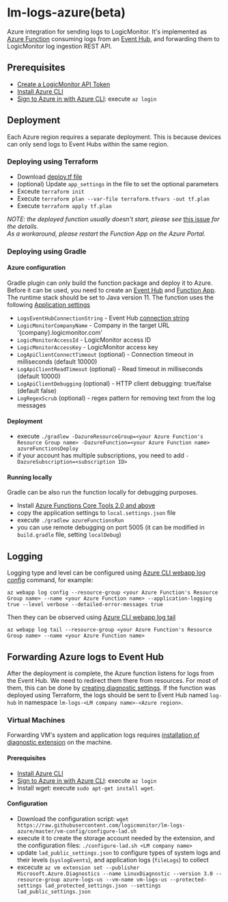# lm-logs-azure(beta)

Azure integration for sending logs to LogicMonitor.
It's implemented as [Azure Function](https://azure.microsoft.com/en-us/services/functions/) consuming logs from an [Event Hub](https://azure.microsoft.com/en-us/services/event-hubs/), and forwarding them to LogicMonitor log ingestion REST API.

## Prerequisites

* [Create a LogicMonitor API Token](https://www.logicmonitor.com/support/settings/users-and-roles/api-tokens)
* [Install Azure CLI](https://docs.microsoft.com/en-us/cli/azure/install-azure-cli?view=azure-cli-latest)
* [Sign to Azure in with Azure CLI](https://docs.microsoft.com/en-us/cli/azure/authenticate-azure-cli?view=azure-cli-latest): execute `az login`

## Deployment

Each Azure region requires a separate deployment. This is because devices can only send logs to Event Hubs within the same region.

### Deploying using Terraform

* Download [deploy.tf file](https://raw.githubusercontent.com/logicmonitor/lm-logs-azure/master/deploy.tf)
* (optional) Update `app_settings` in the file to set the optional parameters
* Exceute `terraform init`
* Execute `terraform plan --var-file terraform.tfvars -out tf.plan`
* Execute `terraform apply tf.plan`

*NOTE: the deployed function usually doesn't start, please see* [this issue](https://github.com/terraform-providers/terraform-provider-azurerm/issues/8546) *for the details.*<br>
*As a workaround, please restart the Function App on the Azure Portal.*

### Deploying using Gradle

#### Azure configuration

Gradle plugin can only build the function package and deploy it to Azure. Before it can be used, you need to create an [Event Hub](https://docs.microsoft.com/en-us/azure/event-hubs/event-hubs-create) and [Function App](https://docs.microsoft.com/en-us/azure/azure-functions/functions-create-function-app-portal).
The runtime stack should be set to Java version 11. The function uses the following [Application settings](https://docs.microsoft.com/en-us/azure/azure-functions/functions-how-to-use-azure-function-app-settings#settings)
* `LogsEventHubConnectionString` - Event Hub [connection string](https://docs.microsoft.com/en-us/azure/event-hubs/event-hubs-get-connection-string)
* `LogicMonitorCompanyName` - Company in the target URL '{company}.logicmonitor.com'
* `LogicMonitorAccessId` - LogicMonitor access ID
* `LogicMonitorAccessKey` - LogicMonitor access key
* `LogApiClientConnectTimeout` (optional) - Connection timeout in milliseconds (default 10000)
* `LogApiClientReadTimeout` (optional) - Read timeout in milliseconds (default 10000)
* `LogApiClientDebugging` (optional) - HTTP client debugging: true/false (default false)
* `LogRegexScrub` (optional) - regex pattern for removing text from the log messages

#### Deployment

* execute `./gradlew -DazureResourceGroup=<your Azure Function's Resource Group name> -DazureFunction=<your Azure Function name> azureFunctionsDeploy`
* if your account has multiple subscriptions, you need to add `-DazureSubscription=<subscription ID>`

#### Running locally

Gradle can be also run the function locally for debugging purposes.

* Install [Azure Functions Core Tools 2.0 and above](https://www.npmjs.com/package/azure-functions-core-tools)
* copy the application settings to `local.settings.json` file
* execute `./gradlew azureFunctionsRun`
* you can use remote debugging on port 5005 (it can be modified in `build.gradle` file, setting `localDebug`)

## Logging

Logging type and level can be configured using [Azure CLI webapp log config](https://docs.microsoft.com/en-us/cli/azure/webapp/log?view=azure-cli-latest#az-webapp-log-config) command, for example:

`az webapp log config --resource-group <your Azure Function's Resource Group name> --name <your Azure Function name> --application-logging true --level verbose --detailed-error-messages true`

Then they can be observed using [Azure CLI webapp log tail](https://docs.microsoft.com/en-us/cli/azure/webapp/log?view=azure-cli-latest#az-webapp-log-tail)

`az webapp log tail --resource-group <your Azure Function's Resource Group name> --name <your Azure Function name>`

## Forwarding Azure logs to Event Hub

After the deployment is complete, the Azure function listens for logs from the Event Hub. We need to redirect them there from resources.
For most of them, this can be done by [creating diagnostic settings](https://docs.microsoft.com/en-us/azure/azure-monitor/platform/diagnostic-settings). If the function was deployed using Terraform, the logs should be sent to Event Hub named `log-hub` in namespace `lm-logs-<LM company name>-<Azure region>`.

### Virtual Machines

Forwarding VM's system and application logs requires [installation of diagnostic extension](https://docs.microsoft.com/en-us/azure/virtual-machines/extensions/diagnostics-linux#installing-the-extension-in-your-vm) on the machine.

#### Prerequisites

* [Install Azure CLI](https://docs.microsoft.com/en-us/cli/azure/install-azure-cli?view=azure-cli-latest)
* [Sign to Azure in with Azure CLI](https://docs.microsoft.com/en-us/cli/azure/authenticate-azure-cli?view=azure-cli-latest): execute `az login`
* Install wget: execute `sudo apt-get install wget`.

#### Configuration

* Download the configuration script: `wget https://raw.githubusercontent.com/logicmonitor/lm-logs-azure/master/vm-config/configure-lad.sh`
* execute it to create the storage account needed by the extension, and the configuration files: `./configure-lad.sh <LM company name>`
* update `lad_public_settings.json` to configure types of system logs and their levels (`syslogEvents`), and application logs (`fileLogs`) to collect
* excecute `az vm extension set --publisher Microsoft.Azure.Diagnostics --name LinuxDiagnostic --version 3.0 --resource-group azure-logs-us --vm-name vm-logs-us --protected-settings lad_protected_settings.json --settings lad_public_settings.json`

